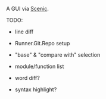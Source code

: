 A GUI via [Scenic](https://github.com/boydm/scenic).

TODO:

- line diff
- Runner.Git.Repo setup
- "base" & "compare with" selection
- module/function list

- word diff?
- syntax highlight?
